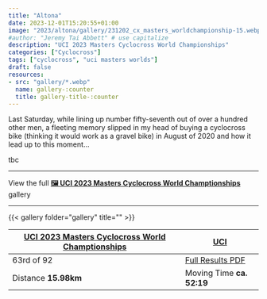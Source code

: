 ```yaml
---
title: "Altona"
date: 2023-12-01T15:20:55+01:00
image: "2023/altona/gallery/231202_cx_masters_worldchampionship-15.webp"
#author: "Jeremy Tai Abbett" # use capitalize
description: "UCI 2023 Masters Cyclocross World Championships"
categories: ["Cyclocross"]
tags: ["cyclocross", "uci masters worlds"]
draft: false
resources: 
- src: "gallery/*.webp"
  name: gallery-:counter
  title: gallery-title-:counter
---
```


Last Saturday, while lining up number fifty-seventh out of over a hundred other men, a fleeting memory slipped in my head of buying a cyclocross bike (thinking it would work as a gravel bike) in August of 2020 and how it lead up to this moment…

tbc

***
View the full **[🖼️ UCI 2023 Masters Cyclocross World Champtionships](https://iwas.offtheback.in/home/2023-masters-cyclocross-world-championships)** gallery
***

{{< gallery folder="gallery" title="" >}}

| [UCI 2023 Masters Cyclocross World Champtionships](https://www.uci.org/competition-hub/2023-uci-masters-cyclo-cross-world-championships/6dQIHtB7qmSvKE2msabDyO) | [UCI](https://assets.ctfassets.net/761l7gh5x5an/3jNHAIuLeYvaDhFr1xGTu6/65d03d6136f1bb076ea936c3548019de/2023_CRO_MASTERS_results_book.pdf) |
| ----------- | ----------- |
| 63rd of 92 | [Full Results PDF](https://assets.ctfassets.net/761l7gh5x5an/3jNHAIuLeYvaDhFr1xGTu6/65d03d6136f1bb076ea936c3548019de/2023_CRO_MASTERS_results_book.pdf) |
| Distance **15.98km** | Moving Time **ca. 52:19** |
